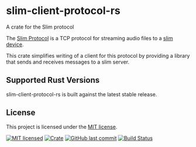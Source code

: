 # slim-client-protocol-rs

A crate for the Slim protocol

The [Slim Protocol][slimtcpwiki] is a TCP protocol for streaming audio files
to a [slim device][slimdevices].

This crate simplifies writing of a client for this protocol by providing a
library that sends and receives messages to a slim server.

[slimtcpwiki]: https://wiki.slimdevices.com/index.php/SlimProto_TCP_protocol
[slimdevices]: https://en.wikipedia.org/wiki/Slim_Devices

## Supported Rust Versions

slim-client-protocol-rs is built against the latest stable release.

## License

This project is licensed under the [MIT license].

[MIT license]: https://github.com/GeoffClements/slim-client-protocol-rs/blob/master/LICENSE.txt

[![MIT licensed][mit-badge]][mit-url]
[![Crate](https://img.shields.io/crates/v/slimproto.svg)](https://crates.io/crates/slimproto)
[![GitHub last commit](https://img.shields.io/github/last-commit/GeoffClements/slim-client-protocol-rs.svg)][github]
[![Build Status][actions-badge]][actions-url]

[mit-badge]: https://img.shields.io/badge/license-MIT-blue.svg
[mit-url]: https://github.com/slimproto/blob/master/LICENSE
[github]: https://github.com/GeoffCLements/slim-client-protocol-rs
[actions-badge]: https://github.com/GeoffClements/slim-client-protocol-rs/actions/workflows/rust.yml/badge.svg
[actions-url]: https://github.com/GeoffClements/slim-client-protocol-rs/actions?query=workflow%3Arust+branch%3Amaster
